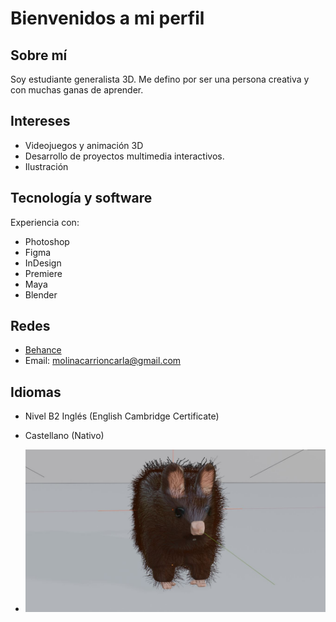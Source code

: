 # Bienvenidos a mi perfil
## Sobre mí
Soy estudiante generalista 3D. Me defino por ser una persona creativa y con muchas ganas de aprender.
## Intereses
- Videojuegos y animación 3D
- Desarrollo de proyectos multimedia interactivos.
- Ilustración
## Tecnología y software
Experiencia con:
- Photoshop 
- Figma
- InDesign
- Premiere
- Maya 
- Blender
## Redes
- [Behance](https://www.behance.net/cmcarrionnadow) 
- Email: molinacarrioncarla@gmail.com
## Idiomas
- Nivel B2 Inglés (English Cambridge Certificate) 
 - Castellano (Nativo)


 - ![Imagen de ejemplo](https://github.com/Carla3D/Carla3D/raw/main/ratafoto.JPG)
<!--
**Carla3D/Carla3D** is a ✨ _special_ ✨ repository because its `README.md` (this file) appears on your GitHub profile.

Here are some ideas to get you started:

- 🔭 I’m currently working on ...
- 🌱 I’m currently learning ...
- 👯 I’m looking to collaborate on ...
- 🤔 I’m looking for help with ...
- 💬 Ask me about ...
- 📫 How to reach me: ...
- 😄 Pronouns: ...
- ⚡ Fun fact: ...
-->
